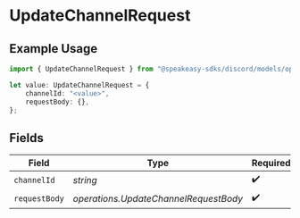# UpdateChannelRequest

## Example Usage

```typescript
import { UpdateChannelRequest } from "@speakeasy-sdks/discord/models/operations";

let value: UpdateChannelRequest = {
    channelId: "<value>",
    requestBody: {},
};
```

## Fields

| Field                                 | Type                                  | Required                              | Description                           |
| ------------------------------------- | ------------------------------------- | ------------------------------------- | ------------------------------------- |
| `channelId`                           | *string*                              | :heavy_check_mark:                    | N/A                                   |
| `requestBody`                         | *operations.UpdateChannelRequestBody* | :heavy_check_mark:                    | N/A                                   |